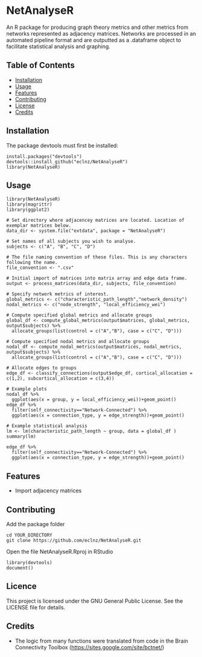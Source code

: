 # NetAnalyseR

An R package for producing graph theory metrics and other metrics from networks represented as adjacency matrices. Networks are processed in an automated pipeline format and are outputted as a .dataframe object to facilitate statistical analysis and graphing.

## Table of Contents

-   [Installation](#installation)
-   [Usage](#usage)
-   [Features](#features)
-   [Contributing](#contributing)
-   [License](#licence)
-   [Credits](#credits)

## Installation

The package devtools must first be installed:

```{R}
install.packages("devtools")
devtools::install_github("eclnz/NetAnalyseR")
library(NetAnalyseR)
```

## Usage

```{R}
library(NetAnalyseR)
library(magrittr)
library(ggplot2)

# Set directory where adjacencey matrices are located. Location of exemplar matrices below. 
data_dir <- system.file("extdata", package = "NetAnalyseR")

# Set names of all subjects you wish to analyse. 
subjects <- c("A", "B", "C", "D")

# The file naming convention of these files. This is any characters following the name. 
file_convention <- ".csv"

# Initial import of matrices into matrix array and edge data frame.
output <- process_matrices(data_dir, subjects, file_convention)

# Specify network metrics of interest.
global_metrics <- c("characteristic_path_length","network_density")
nodal_metrics <- c("node_strength", "local_efficiency_wei")

# Compute specified global metrics and allocate groups
global_df <- compute_global_metrics(output$matrices, global_metrics, output$subjects) %>% 
  allocate_groups(list(control = c("A","B"), case = c("C", "D")))

# Compute specified nodal metrics and allocate groups
nodal_df <- compute_nodal_metrics(output$matrices, nodal_metrics, output$subjects) %>% 
  allocate_groups(list(control = c("A","B"), case = c("C", "D")))

# Allocate edges to groups
edge_df <- classify_connections(output$edge_df, cortical_allocation = c(1,2), subcortical_allocation = c(3,4))

# Example plots
nodal_df %>% 
  ggplot(aes(x = group, y = local_efficiency_wei))+geom_point()
edge_df %>% 
  filter(self_connectivity=="Network-Connected") %>% 
  ggplot(aes(x = connection_type, y = edge_strength))+geom_point()

# Example statistical analysis
lm <- lm(characteristic_path_length ~ group, data = global_df )
summary(lm)

edge_df %>% 
  filter(self_connectivity=="Network-Connected") %>% 
  ggplot(aes(x = connection_type, y = edge_strength))+geom_point()

```

## Features 

-   Import adjacency matrices

## Contributing

Add the package folder

```{bash}
cd YOUR_DIRECTORY
git clone https://github.com/eclnz/NetAnalyseR.git
```

Open the file NetAnalyseR.Rproj in RStudio

```{R}
library(devtools)
document()
```

## Licence

This project is licensed under the GNU General Public License. See the LICENSE file for details.

## Credits

-   The logic from many functions were translated from code in the Brain Connectivity Toolbox (<https://sites.google.com/site/bctnet/>)
